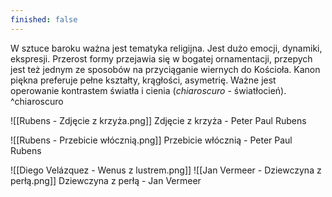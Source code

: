 ```yaml
---
finished: false
---
```

W sztuce baroku ważna jest tematyka religijna. Jest dużo emocji, dynamiki, ekspresji. Przerost formy przejawia się w bogatej ornamentacji, przepych jest też jednym ze sposobów na przyciąganie wiernych do Kościoła. Kanon piękna preferuje pełne kształty, krągłości, asymetrię. 
Ważne jest operowanie kontrastem światła i cienia (*chiaroscuro* - światłocień). ^chiaroscuro

![[Rubens - Zdjęcie z krzyża.png]]
Zdjęcie z krzyża - Peter Paul Rubens

![[Rubens - Przebicie włócznią.png]]
Przebicie włócznią - Peter Paul Rubens

![[Diego Velázquez - Wenus z lustrem.png]]
![[Jan Vermeer - Dziewczyna z perłą.png]]
Dziewczyna z perłą - Jan Vermeer
